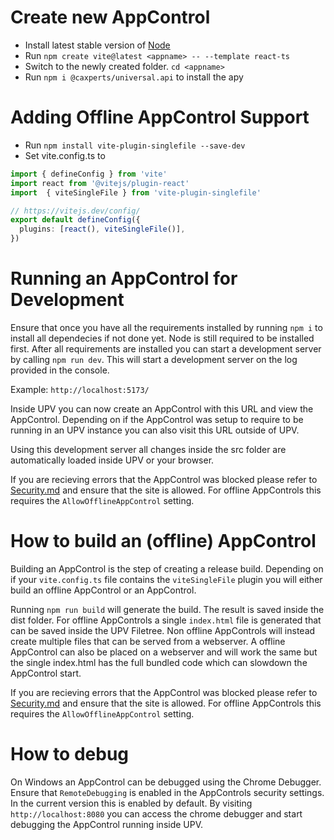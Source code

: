 # Create new AppControl
- Install latest stable version of [Node](https://nodejs.org/en)
- Run `npm create vite@latest <appname> -- --template react-ts`
- Switch to the newly created folder. `cd <appname>`
- Run `npm i @caxperts/universal.api` to install the apy
# Adding Offline AppControl Support
- Run `npm install vite-plugin-singlefile --save-dev`
- Set vite.config.ts to
```typescript
import { defineConfig } from 'vite'
import react from '@vitejs/plugin-react'
import  { viteSingleFile } from 'vite-plugin-singlefile'

// https://vitejs.dev/config/
export default defineConfig({
  plugins: [react(), viteSingleFile()],
})
```

# Running an AppControl for Development
Ensure that once you have all the requirements installed by running `npm i` to install all dependecies if not done yet. Node is still required to be installed first.
After all requirements are installed you can start a development server by calling `npm run dev`. This will start a development server on the log provided in the console. 

Example: `http://localhost:5173/`

Inside UPV you can now create an AppControl with this URL and view the AppControl. Depending on if the AppControl was setup to require to be running in an UPV instance you can also visit this URL outside of UPV.

Using this development server all changes inside the src folder are automatically loaded inside UPV or your browser.

If you are recieving errors that the AppControl was blocked please refer to [Security.md](Security.md) and ensure that the site is allowed. For offline AppControls this requires the `AllowOfflineAppControl` setting.

# How to build an (offline) AppControl
Building an AppControl is the step of creating a release build. Depending on if your `vite.config.ts` file contains the `viteSingleFile` plugin you will either build an offline AppControl or an AppControl.

Running `npm run build` will generate the build. The result is saved inside the dist folder. For offline AppControls a single `index.html` file is generated that can be saved inside the UPV Filetree. Non offline AppControls will instead create multiple files that can be served from a webserver. A offline AppControl can also be placed on a webserver and will work the same but the single index.html has the full bundled code which can slowdown the AppControl start. 

If you are recieving errors that the AppControl was blocked please refer to [Security.md](Security.md) and ensure that the site is allowed. For offline AppControls this requires the `AllowOfflineAppControl` setting.

# How to debug
On Windows an AppControl can be debugged using the Chrome Debugger. Ensure that `RemoteDebugging` is enabled in the AppControls security settings. In the current version this is enabled by default. By visiting `http://localhost:8080` you can access the chrome debugger and start debugging the AppControl running inside UPV.